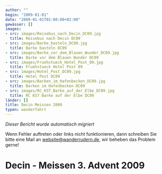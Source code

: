 ```yaml
---
author: ""
begin: "2009-01-01"
date: "2009-01-01T01:00:00+02:00"
gewässer: []
images:
- src: images/Reisebus_nach_Decin_DC09.jpg
  title: Reisebus nach Decin DC09
- src: images/Barke_basteln_DC09.jpg
  title: Barke basteln DC09
- src: images/Barke_vor_dem_Blauen_Wunder_DC09.jpg
  title: Barke vor dem Blauen Wunder DC09
- src: images/Fruehstueck_Hotel_Post_09.jpg
  title: Fruehstueck Hotel Post 09
- src: images/Hotel_Post_DC09.jpg
  title: Hotel Post DC09
- src: images/Barken_im_Hafenbecken_DC09.jpg
  title: Barken im Hafenbecken DC09
- src: images/RC_KST_Barke_auf_der_Elbe_DC09.jpg
  title: RC KST Barke auf der Elbe DC09
länder: []
title: Decin Meissen 2009
typen: wanderfahrt
---
```



*Dieser Bericht wurde automatisch migriert*

Wenn Fehler auftreten oder links nicht funktionieren, dann schreiben Sie bitte eine Mail an website@wanderrudern.de, wir beheben das Problem gerne!



# Decin - Meissen 3. Advent 2009


